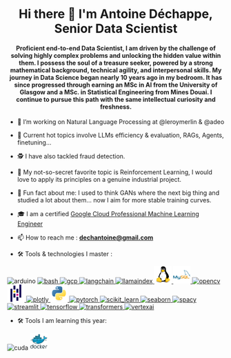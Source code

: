 <h1 align="center"> Hi there 👋 I'm Antoine Déchappe, Senior Data Scientist</h1>


<h4 align="center">Proficient end-to-end Data Scientist, I am driven by the challenge of solving highly complex problems and unlocking the hidden value within them. I possess the soul of a treasure seeker, powered by a strong mathematical background, technical agility, and interpersonal skills. My journey in Data Science began nearly 10 years ago in my bedroom. It has since progressed through earning an MSc in AI from the University of Glasgow and a MSc. in Statistical Engineering from Mines Douai. I continue to pursue this path with the same intellectual curiosity and freshness.</h3>

- 🔭 I’m working on Natural Language Processing at @leroymerlin & @adeo
- 🤖 Current hot topics involve LLMs efficiency & evaluation, RAGs, Agents, finetuning...
- 🕵️ I have also tackled fraud detection.
- 🫥 My not-so-secret favorite topic is Reinforcement Learning, I would love to apply its principles on a genuine industrial project.
- 🥸 Fun fact about me: I used to think GANs where the next big thing and studied a lot about them... now I aim for more stable training curves.
- 🎓 I am a certified [Google Cloud Professional Machine Learning Engineer](https://google.accredible.com/2c755aa9-55bc-4977-b61e-7decd812a43a?key=3b0e57f6a6826e7a39c8937d558851a71fa8d43b547e8db036d3d2a0c0a4c5da)

- 📫 How to reach me : **dechantoine@gmail.com**

- 🛠️ Tools & technologies I master : 
<p <a href="https://www.arduino.cc/" target="_blank" rel="noreferrer"> <img src="https://cdn.worldvectorlogo.com/logos/arduino-1.svg" alt="arduino" width="40" height="40"/> </a> <a href="https://www.gnu.org/software/bash/" target="_blank" rel="noreferrer"> <img src="https://www.vectorlogo.zone/logos/gnu_bash/gnu_bash-icon.svg" alt="bash" width="40" height="40"/> </a> <a href="https://cloud.google.com" target="_blank" rel="noreferrer"> <img src="https://www.vectorlogo.zone/logos/google_cloud/google_cloud-icon.svg" alt="gcp" width="40" height="40"/> </a> <a href="https://www.langchain.com" target="_blank" rel="noreferrer"> <img src="https://avatars.githubusercontent.com/u/126733545?s=200&v=4" alt="langchain" width="40" height="40"/> </a> <a href="https://www.llamaindex.ai/" target="_blank" rel="noreferrer"> <img src="https://asset.brandfetch.io/id6a4s3gXI/idncpUsO_z.jpeg?updated=1701884586430" alt="llamaindex" width="40" height="40"/> </a> <a href="https://www.linux.org/" target="_blank" rel="noreferrer"> <img src="https://raw.githubusercontent.com/devicons/devicon/master/icons/linux/linux-original.svg" alt="linux" width="40" height="40"/> </a> <a href="https://www.mysql.com/" target="_blank" rel="noreferrer"> <img src="https://raw.githubusercontent.com/devicons/devicon/master/icons/mysql/mysql-original-wordmark.svg" alt="mysql" width="40" height="40"/> </a> <a href="https://opencv.org/" target="_blank" rel="noreferrer"> <img src="https://www.vectorlogo.zone/logos/opencv/opencv-icon.svg" alt="opencv" width="40" height="40"/> </a> <a href="https://pandas.pydata.org/" target="_blank" rel="noreferrer"> <img src="https://raw.githubusercontent.com/devicons/devicon/2ae2a900d2f041da66e950e4d48052658d850630/icons/pandas/pandas-original.svg" alt="pandas" width="40" height="40"/> </a> <a href="https://plotly.com/python/" target="_blank" rel="noreferrer"> <img src="https://encrypted-tbn0.gstatic.com/images?q=tbn:ANd9GcR5MPNR_KMcENPJTVLri4XCVLfmzJioHeH7kFl4lr1meYxkm3Nk26Sp&usqp=CAE&s" alt="plotly" width="40" height="40"/> </a> <a href="https://www.python.org" target="_blank" rel="noreferrer"> <img src="https://raw.githubusercontent.com/devicons/devicon/master/icons/python/python-original.svg" alt="python" width="40" height="40"/> </a> <a href="https://pytorch.org/" target="_blank" rel="noreferrer"> <img src="https://www.vectorlogo.zone/logos/pytorch/pytorch-icon.svg" alt="pytorch" width="40" height="40"/> </a> <a href="https://scikit-learn.org/" target="_blank" rel="noreferrer"> <img src="https://upload.wikimedia.org/wikipedia/commons/0/05/Scikit_learn_logo_small.svg" alt="scikit_learn" width="40" height="40"/> </a> <a href="https://seaborn.pydata.org/" target="_blank" rel="noreferrer"> <img src="https://seaborn.pydata.org/_images/logo-mark-lightbg.svg" alt="seaborn" width="40" height="40"/> </a> <a href="https://spacy.io/" target="_blank" rel="noreferrer"> <img src="https://upload.wikimedia.org/wikipedia/commons/8/88/SpaCy_logo.svg" alt="spacy" width="40" height="40"/> </a> <a href="https://streamlit.io/" target="_blank" rel="noreferrer"> <img src="https://streamlit.io/images/brand/streamlit-mark-color.png" alt="streamlit" width="40" height="40"/> </a> <a href="https://www.tensorflow.org" target="_blank" rel="noreferrer"> <img src="https://www.vectorlogo.zone/logos/tensorflow/tensorflow-icon.svg" alt="tensorflow" width="40" height="40"/> </a> <a href="https://huggingface.co/docs/transformers/index" target="_blank" rel="noreferrer"> <img src="https://huggingface.co/datasets/huggingface/brand-assets/resolve/main/hf-logo.svg" alt="transformers" width="40" height="40"/> </a> <a href="https://cloud.google.com/vertex-ai/?hl=fr" target="_blank" rel="noreferrer"> <img src="https://lh3.googleusercontent.com/e5M3Bi_o8iVajobAcS0LLDDJ2RN4LzchraKjfEKWvXaTkBw2WU50kuTnF6xHzMOifL6DMe16SCUqNt5w2gB9ZA" alt="vertexai" width="40" height="40"/> </a> </p>

- 🛠️ Tools I am learning this year:
<p <a href="https://docs.nvidia.com/cuda/cuda-toolkit-release-notes/index.html" target="_blank" rel="noreferrer"> <img src="https://docs.nvidia.com/cuda/_static/Logo_and_CUDA.png" alt="cuda" width="40" height="40"/> </a> <a href="https://www.docker.com/" target="_blank" rel="noreferrer"> <img src="https://raw.githubusercontent.com/devicons/devicon/master/icons/docker/docker-original-wordmark.svg" alt="docker" width="40" height="40"/> </a> </p>
